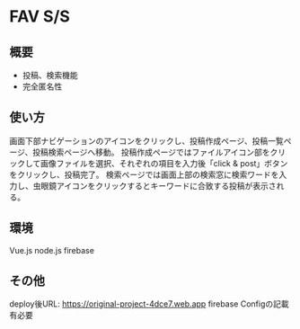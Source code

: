 # FAV S/S

## 概要
- 投稿、検索機能
- 完全匿名性

## 使い方
画面下部ナビゲーションのアイコンをクリックし、投稿作成ページ、投稿一覧ページ、投稿検索ページへ移動。
投稿作成ページではファイルアイコン部をクリックして画像ファイルを選択、それぞれの項目を入力後「click & post」ボタンをクリックし、投稿完了。
検索ページでは画面上部の検索窓に検索ワードを入力し、虫眼鏡アイコンをクリックするとキーワードに合致する投稿が表示される。

## 環境
Vue.js
node.js
firebase

## その他
deploy後URL: https://original-project-4dce7.web.app
firebase Configの記載有必要

